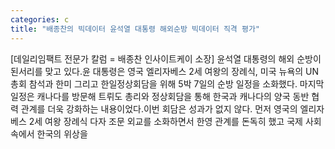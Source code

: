 ```yaml
---
categories: c
title: "배종찬의 빅데이터 윤석열 대통령 해외순방 빅데이터 직격 평가"
---
```

[데일리임팩트 전문가 칼럼 = 배종찬 인사이트케이 소장] 윤석열 대통령의 해외 순방이 된서리를 맞고 있다.윤 대통령은 영국 엘리자베스 2세 여왕의 장례식, 미국 뉴욕의 UN총회 참석과 한미 그리고 한일정상회담을 위해 5박 7일의 순방 일정을 소화했다. 마지막 일정은 캐나다를 방문해 트뤼도 총리와 정상회담을 통해 한국과 캐나다의 양국 동반 협력 관계를 더욱 강화하는 내용이었다.이번 회담은 성과가 없지 않다. 먼저 영국의 엘리자베스 2세 여왕 장례식 다자 조문 외교를 소화하면서 한영 관계를 돈독히 했고 국제 사회 속에서 한국의 위상을
